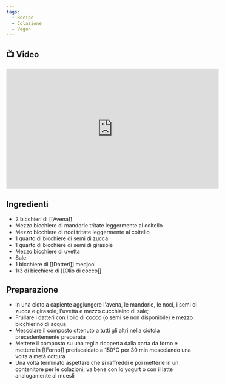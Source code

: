 ```yaml
---
tags:
  - Recipe
  - Colazione
  - Vegan
---
```

## 📺 Video

<div class="iframe-container">
  <iframe width="560" height="315" src="https://www.youtube.com/embed/n_dZ_MHKyng" title="YouTube video player" frameborder="0" allow="accelerometer; autoplay; clipboard-write; encrypted-media; gyroscope; picture-in-picture" allowfullscreen></iframe>
</div>

## Ingredienti
* 2 bicchieri di [[Avena]]
* Mezzo bicchiere di mandorle tritate leggermente al coltello
* Mezzo bicchiere di noci tritate leggermente al coltello
* 1 quarto di bicchiere di semi di zucca 
* 1 quarto di bicchiere di semi di girasole
* Mezzo bicchiere di uvetta
* Sale
* 1 bicchiere di [[Datteri]] medjool
* 1/3 di bicchiere di [[Olio di cocco]]

## Preparazione
* In una ciotola capiente aggiungere l'avena, le mandorle, le noci, i semi di zucca e girasole, l'uvetta e mezzo cucchiaino di sale;
* Frullare i datteri con l'olio di cocco (o semi se non disponibile) e mezzo bicchierino di acqua
* Mescolare il composto ottenuto a tutti gli altri nella ciotola precedentemente preparata
* Mettere il composto su una teglia ricoperta dalla carta da forno e mettere in [[Forno]] preriscaldato a 150°C per 30 min mescolando una volta a metà cottura
* Una volta terminato aspettare che si raffreddi e poi metterle in un contenitore per le colazioni; va bene con lo yogurt o con il latte analogamente al muesli